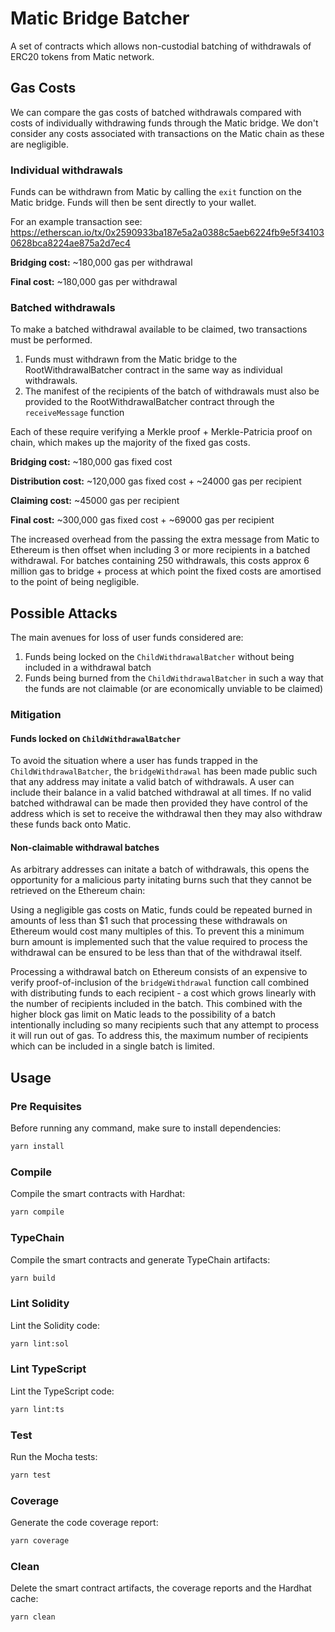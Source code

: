# Matic Bridge Batcher

A set of contracts which allows non-custodial batching of withdrawals of ERC20 tokens from Matic network.

## Gas Costs

We can compare the gas costs of batched withdrawals compared with costs of individually withdrawing funds through the Matic bridge. We don't consider any costs associated with transactions on the Matic chain as these are negligible.

### Individual withdrawals

Funds can be withdrawn from Matic by calling the `exit` function on the Matic bridge. Funds will then be sent directly to your wallet.

For an example transaction see: <https://etherscan.io/tx/0x2590933ba187e5a2a0388c5aeb6224fb9e5f341030628bca8224ae875a2d7ec4>

**Bridging cost:** ~180,000 gas per withdrawal

**Final cost:** ~180,000 gas per withdrawal

### Batched withdrawals

To make a batched withdrawal available to be claimed, two transactions must be performed.

1. Funds must withdrawn from the Matic bridge to the RootWithdrawalBatcher contract in the same way as individual withdrawals.
2. The manifest of the recipients of the batch of withdrawals must also be provided to the RootWithdrawalBatcher contract through the `receiveMessage` function

Each of these require verifying a Merkle proof + Merkle-Patricia proof on chain, which makes up the majority of the fixed gas costs.

**Bridging cost:** ~180,000 gas fixed cost

**Distribution cost:** ~120,000 gas fixed cost + ~24000 gas per recipient

**Claiming cost:** ~45000 gas per recipient

**Final cost:** ~300,000 gas fixed cost + ~69000 gas per recipient

The increased overhead from the passing the extra message from Matic to Ethereum is then offset when including 3 or more recipients in a batched withdrawal.
For batches containing 250 withdrawals, this costs approx 6 million gas to bridge + process at which point the fixed costs are amortised to the point of being negligible.

## Possible Attacks

The main avenues for loss of user funds considered are:

1. Funds being locked on the `ChildWithdrawalBatcher` without being included in a withdrawal batch
2. Funds being burned from the `ChildWithdrawalBatcher` in such a way that the funds are not claimable (or are economically unviable to be claimed)

### Mitigation

#### Funds locked on `ChildWithdrawalBatcher`

To avoid the situation where a user has funds trapped in the `ChildWithdrawalBatcher`, the `bridgeWithdrawal` has been made public such that any address may initate a valid batch of withdrawals. A user can include their balance in a valid batched withdrawal at all times. If no valid batched withdrawal can be made then provided they have control of the address which is set to receive the withdrawal then they may also withdraw these funds back onto Matic.

#### Non-claimable withdrawal batches

As arbitrary addresses can initate a batch of withdrawals, this opens the opportunity for a malicious party initating burns such that they cannot be retrieved on the Ethereum chain:

Using a negligible gas costs on Matic, funds could be repeated burned in amounts of less than $1 such that processing these withdrawals on Ethereum would cost many multiples of this. To prevent this a minimum burn amount is implemented such that the value required to process the withdrawal can be ensured to be less than that of the withdrawal itself.

Processing a withdrawal batch on Ethereum consists of an expensive to verify proof-of-inclusion of the `bridgeWithdrawal` function call combined with distributing funds to each recipient - a cost which grows linearly with the number of recipients included in the batch. This combined with the higher block gas limit on Matic leads to the possibility of a batch intentionally including so many recipients such that any attempt to process it will run out of gas. To address this, the maximum number of recipients which can be included in a single batch is limited.

## Usage

### Pre Requisites

Before running any command, make sure to install dependencies:

```sh
yarn install
```

### Compile

Compile the smart contracts with Hardhat:

```sh
yarn compile
```

### TypeChain

Compile the smart contracts and generate TypeChain artifacts:

```sh
yarn build
```

### Lint Solidity

Lint the Solidity code:

```sh
yarn lint:sol
```

### Lint TypeScript

Lint the TypeScript code:

```sh
yarn lint:ts
```

### Test

Run the Mocha tests:

```sh
yarn test
```

### Coverage

Generate the code coverage report:

```sh
yarn coverage
```

### Clean

Delete the smart contract artifacts, the coverage reports and the Hardhat cache:

```sh
yarn clean
```
